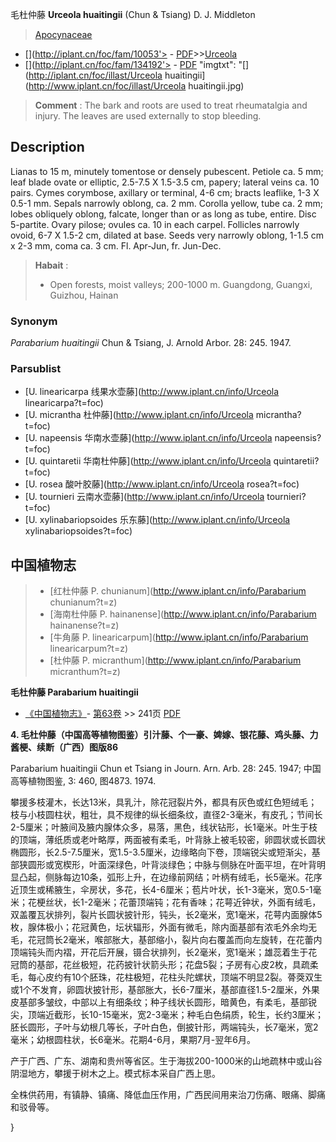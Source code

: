 毛杜仲藤 **Urceola huaitingii** (Chun & Tsiang) D. J. Middleton

> [Apocynaceae](http://www.iplant.cn/info/Apocynaceae?t=foc)
* [](http://iplant.cn/foc/fam/10053'> - [PDF](http://iplant.cn/foc/pdf/Apocynaceae.pdf)>>[Urceola](http://www.iplant.cn/info/Urceola?t=foc)
* [](http://iplant.cn/foc/fam/134192'> - [PDF](http://www.iplant.cn/foc/pdf/Urceola.pdf)
  "imgtxt": "[](http://iplant.cn/foc/illast/Urceola huaitingii](http://www.iplant.cn/foc/illast/Urceola huaitingii.jpg)

> **Comment** : 
> The bark and roots are used to treat rheumatalgia and injury. The leaves are used externally to stop bleeding.

## Description

Lianas to 15 m, minutely tomentose or densely pubescent. Petiole ca. 5 mm; leaf blade ovate or elliptic, 2.5-7.5 X 1.5-3.5 cm, papery; lateral veins ca. 10 pairs. Cymes corymbose, axillary or terminal, 4-6 cm; bracts leaflike, 1-3 X 0.5-1 mm. Sepals narrowly oblong, ca. 2 mm. Corolla yellow, tube ca. 2 mm; lobes obliquely oblong, falcate, longer than or as long as tube, entire. Disc 5-partite. Ovary pilose; ovules ca. 10 in each carpel. Follicles narrowly ovoid, 6-7 X 1.5-2 cm, dilated at base. Seeds very narrowly oblong, 1-1.5 cm x 2-3 mm, coma ca. 3 cm. Fl. Apr-Jun, fr. Jun-Dec.

> **Habait** : 
>* Open forests, moist valleys; 200-1000 m. Guangdong, Guangxi, Guizhou, Hainan

### Synonym
*Parabarium huaitingii* Chun & Tsiang, J. Arnold Arbor. 28: 245. 1947.

### Parsublist

* [U.  linearicarpa  线果水壶藤](http://www.iplant.cn/info/Urceola linearicarpa?t=foc)
* [U.  micrantha  杜仲藤](http://www.iplant.cn/info/Urceola micrantha?t=foc)
* [U.  napeensis  华南水壶藤](http://www.iplant.cn/info/Urceola napeensis?t=foc)
* [U.  quintaretii  华南杜仲藤](http://www.iplant.cn/info/Urceola quintaretii?t=foc)
* [U.  rosea  酸叶胶藤](http://www.iplant.cn/info/Urceola rosea?t=foc)
* [U.  tournieri  云南水壶藤](http://www.iplant.cn/info/Urceola tournieri?t=foc)
* [U.  xylinabariopsoides  乐东藤](http://www.iplant.cn/info/Urceola xylinabariopsoides?t=foc)

## 中国植物志

> * [红杜仲藤  P.  chunianum](http://www.iplant.cn/info/Parabarium chunianum?t=z)
> * [海南杜仲藤  P.  hainanense](http://www.iplant.cn/info/Parabarium hainanense?t=z)
> * [牛角藤  P.  linearicarpum](http://www.iplant.cn/info/Parabarium linearicarpum?t=z)
> * [杜仲藤  P.  micranthum](http://www.iplant.cn/info/Parabarium micranthum?t=z)

**毛杜仲藤 Parabarium huaitingii**

* [《中国植物志》](http://www.iplant.cn/frps)- [第63卷](http://www.iplant.cn/frps/vol/63) >> 241页 [PDF](http://www.iplant.cn/frps/pdf/63/241.pdf)

**4. 毛杜仲藤（中国高等植物图鉴）引汁藤、个一豪、婢嫁、银花藤、鸡头藤、力酱梗、续断（广西）图版86**

Parabarium huaitingii Chun et Tsiang in Journ. Arn. Arb. 28: 245. 1947; 中国高等植物图鉴, 3: 460, 图4873. 1974.

攀援多枝灌木，长达13米，具乳汁，除花冠裂片外，都具有灰色或红色短绒毛；枝与小枝圆柱状，粗壮，具不规律的纵长细条纹，直径2-3毫米，有皮孔；节间长2-5厘米；叶腋间及腋内腺体众多，易落，黑色，线状钻形，长1毫米。叶生于枝的顶端，薄纸质或老叶略厚，两面被有柔毛，叶背脉上被毛较密，卵圆状或长圆状椭圆形，长2.5-7.5厘米，宽1.5-3.5厘米，边缘略向下卷，顶端锐尖或短渐尖，基部狭圆形或宽楔形，叶面深绿色，叶背淡绿色；中脉与侧脉在叶面平坦，在叶背明显凸起，侧脉每边10条，弧形上升，在边缘前网结；叶柄有绒毛，长5毫米。花序近顶生或稀腋生，伞房状，多花，长4-6厘米；苞片叶状，长1-3毫米，宽0.5-1毫米；花梗丝状，长1-2毫米；花蕾顶端钝；花有香味；花萼近钟状，外面有绒毛，双盖覆瓦状排列，裂片长圆状披针形，钝头，长2毫米，宽1毫米，花萼内面腺体5枚，腺体极小；花冠黄色，坛状辐形，外面有微毛，除内面基部有浓毛外余均无毛，花冠筒长2毫米，喉部胀大，基部缩小，裂片向右覆盖而向左旋转，在花蕾内顶端钝头而内褶，开花后开展，镊合状排列，长2毫米，宽1毫米；雄蕊着生于花冠筒的基部，花丝极短，花药披针状箭头形；花盘5裂；子房有心皮2枚，具疏柔毛，每心皮约有10个胚珠，花柱极短，花柱头陀螺状，顶端不明显2裂。蓇葖双生或1个不发育，卵圆状披针形，基部胀大，长6-7厘米，基部直径1.5-2厘米，外果皮基部多皱纹，中部以上有细条纹；种子线状长圆形，暗黄色，有柔毛，基部锐尖，顶端近截形，长10-15毫米，宽2-3毫米；种毛白色绢质，轮生，长约3厘米；胚长圆形，子叶与幼根几等长，子叶白色，倒披针形，两端钝头，长7毫米，宽2毫米；幼根圆柱状，长6毫米。花期4-6月，果期7月-翌年6月。

产于广西、广东、湖南和贵州等省区。生于海拔200-1000米的山地疏林中或山谷阴湿地方，攀援于树木之上。模式标本采自广西上思。

全株供药用，有镇静、镇痛、降低血压作用，广西民间用来治刀伤痛、眼痛、脚痛和驳骨等。

}